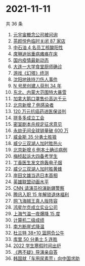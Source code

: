 # 2021-11-11

共 36 条

<!-- BEGIN -->
<!-- 最后更新时间 Thu Nov 11 2021 18:14:46 GMT+0800 (China Standard Time) -->

1. [元宇宙概念公司被问询](https://www.zhihu.com/search?q=元宇宙)
1. [茶颜悦色临时关闭 87 家店](https://www.zhihu.com/search?q=茶颜悦色)
1. [中石油 4 名员工核酸阳性](https://www.zhihu.com/search?q=北京疫情)
1. [席琳迪翁重病瘫痪在床](https://www.zhihu.com/search?q=席琳迪翁)
1. [国内疫情最新动态](https://www.zhihu.com/search?q=疫情)
1. [大连一大学食堂厨师确诊](https://www.zhihu.com/search?q=大连疫情)
1. [游戏《幻塔》终测](https://www.zhihu.com/search?q=幻塔)
1. [沈阳地铁持刀伤人事件](https://www.zhihu.com/search?q=沈阳地铁)
1. [N 号房创建人获刑 34 年](https://www.zhihu.com/search?q=n号房)
1. [东北、内蒙大范围特大暴雪](https://www.zhihu.com/search?q=东北暴雪)
1. [加拿大鹅口罩售价高达千元](https://www.zhihu.com/search?q=加拿大鹅)
1. [北京新增 7 例感染者](https://www.zhihu.com/search?q=北京疫情)
1. [120 万元抗癌药进医保谈判](https://www.zhihu.com/search?q=医保谈判)
1. [拼多多成立工会](https://www.zhihu.com/search?q=拼多多)
1. [密室剧本杀规定征求意见](https://www.zhihu.com/search?q=剧本杀)
1. [永劫无间全球销量破 600 万](https://www.zhihu.com/search?q=永劫无间)
1. [威金斯 35 分勇士胜狼](https://www.zhihu.com/search?q=勇士)
1. [威少三双湖人加时胜热火](https://www.zhihu.com/search?q=湖人)
1. [北京新增 6 例本土确诊病例](https://www.zhihu.com/search?q=北京疫情)
1. [梅桢起诉大四备考学生](https://www.zhihu.com/search?q=梅桢)
1. [丁香医生发文炮轰电子烟](https://www.zhihu.com/search?q=丁香医生)
1. [威少三双湖人加时胜黄蜂](https://www.zhihu.com/search?q=湖人)
1. [岸田文雄当选日本首相](https://www.zhihu.com/search?q=岸田文雄)
1. [英雄联盟动画水平](https://www.zhihu.com/search?q=英雄联盟双城之战)
1. [CNN 请演员扮演新疆警察](https://www.zhihu.com/search?q=cnn)
1. [腾讯入职 15 年解锁退休福利](https://www.zhihu.com/search?q=腾讯退休)
1. [网飞海贼王真人版阵容](https://www.zhihu.com/search?q=海贼王)
1. [鸿星尔克成立实业公司](https://www.zhihu.com/search?q=鸿星尔克)
1. [上海气温一夜爆降 15 度](https://www.zhihu.com/search?q=上海降温)
1. [计算机二级成绩](https://www.zhihu.com/search?q=计算机二级)
1. [南方断崖式降温](https://www.zhihu.com/search?q=南方降温)
1. [杜兰特 38+10 篮网负公牛](https://www.zhihu.com/search?q=篮网)
1. [库里 50 分勇士 5 连胜](https://www.zhihu.com/search?q=勇士)
1. [2022 学生寒假时间出炉](https://www.zhihu.com/search?q=寒假时间)
1. [《两不疑》导演亲自答](https://www.zhihu.com/search?q=两不疑)
1. [韩国就「车用尿素荒」向中国求助](https://www.zhihu.com/search?q=韩国求助)

<!-- END -->
